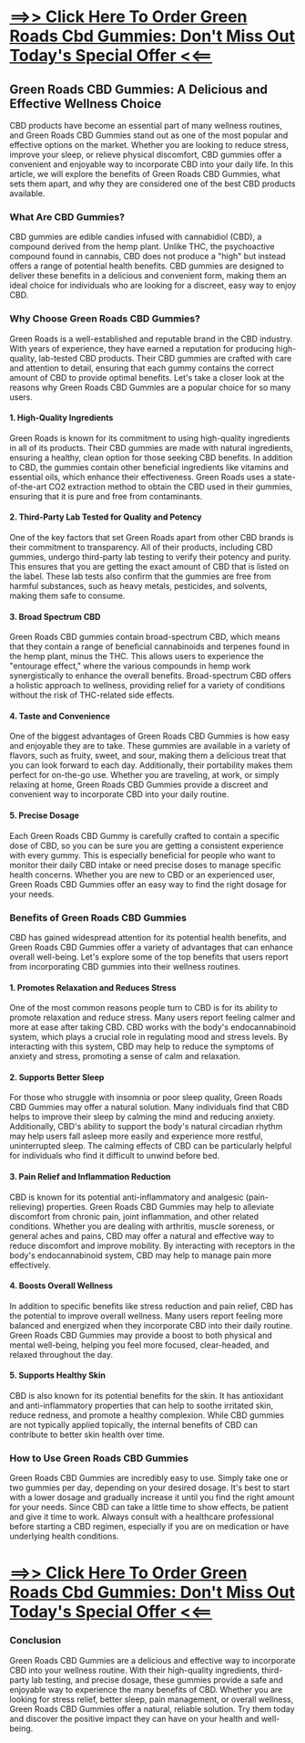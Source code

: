 <h1><a href="https://getdeals24x7.com/order-Green">==&gt;&gt; Click Here To Order&nbsp;<span data-sheets-root="1">Green Roads Cbd Gummies</span>: Don't Miss Out Today's Special Offer &lt;&lt;==</a></h1>
<h2>Green Roads CBD Gummies: A Delicious and Effective Wellness Choice</h2>
<p>CBD products have become an essential part of many wellness routines, and Green Roads CBD Gummies stand out as one of the most popular and effective options on the market. Whether you are looking to reduce stress, improve your sleep, or relieve physical discomfort, CBD gummies offer a convenient and enjoyable way to incorporate CBD into your daily life. In this article, we will explore the benefits of Green Roads CBD Gummies, what sets them apart, and why they are considered one of the best CBD products available.</p>
<h3>What Are CBD Gummies?</h3>
<p>CBD gummies are edible candies infused with cannabidiol (CBD), a compound derived from the hemp plant. Unlike THC, the psychoactive compound found in cannabis, CBD does not produce a "high" but instead offers a range of potential health benefits. CBD gummies are designed to deliver these benefits in a delicious and convenient form, making them an ideal choice for individuals who are looking for a discreet, easy way to enjoy CBD.</p>
<h3>Why Choose Green Roads CBD Gummies?</h3>
<p>Green Roads is a well-established and reputable brand in the CBD industry. With years of experience, they have earned a reputation for producing high-quality, lab-tested CBD products. Their CBD gummies are crafted with care and attention to detail, ensuring that each gummy contains the correct amount of CBD to provide optimal benefits. Let's take a closer look at the reasons why Green Roads CBD Gummies are a popular choice for so many users.</p>
<h4>1. <strong>High-Quality Ingredients</strong></h4>
<p>Green Roads is known for its commitment to using high-quality ingredients in all of its products. Their CBD gummies are made with natural ingredients, ensuring a healthy, clean option for those seeking CBD benefits. In addition to CBD, the gummies contain other beneficial ingredients like vitamins and essential oils, which enhance their effectiveness. Green Roads uses a state-of-the-art CO2 extraction method to obtain the CBD used in their gummies, ensuring that it is pure and free from contaminants.</p>
<h4>2. <strong>Third-Party Lab Tested for Quality and Potency</strong></h4>
<p>One of the key factors that set Green Roads apart from other CBD brands is their commitment to transparency. All of their products, including CBD gummies, undergo third-party lab testing to verify their potency and purity. This ensures that you are getting the exact amount of CBD that is listed on the label. These lab tests also confirm that the gummies are free from harmful substances, such as heavy metals, pesticides, and solvents, making them safe to consume.</p>
<h4>3. <strong>Broad Spectrum CBD</strong></h4>
<p>Green Roads CBD gummies contain broad-spectrum CBD, which means that they contain a range of beneficial cannabinoids and terpenes found in the hemp plant, minus the THC. This allows users to experience the "entourage effect," where the various compounds in hemp work synergistically to enhance the overall benefits. Broad-spectrum CBD offers a holistic approach to wellness, providing relief for a variety of conditions without the risk of THC-related side effects.</p>
<h4>4. <strong>Taste and Convenience</strong></h4>
<p>One of the biggest advantages of Green Roads CBD Gummies is how easy and enjoyable they are to take. These gummies are available in a variety of flavors, such as fruity, sweet, and sour, making them a delicious treat that you can look forward to each day. Additionally, their portability makes them perfect for on-the-go use. Whether you are traveling, at work, or simply relaxing at home, Green Roads CBD Gummies provide a discreet and convenient way to incorporate CBD into your daily routine.</p>
<h4>5. <strong>Precise Dosage</strong></h4>
<p>Each Green Roads CBD Gummy is carefully crafted to contain a specific dose of CBD, so you can be sure you are getting a consistent experience with every gummy. This is especially beneficial for people who want to monitor their daily CBD intake or need precise doses to manage specific health concerns. Whether you are new to CBD or an experienced user, Green Roads CBD Gummies offer an easy way to find the right dosage for your needs.</p>
<h3>Benefits of Green Roads CBD Gummies</h3>
<p>CBD has gained widespread attention for its potential health benefits, and Green Roads CBD Gummies offer a variety of advantages that can enhance overall well-being. Let's explore some of the top benefits that users report from incorporating CBD gummies into their wellness routines.</p>
<h4>1. <strong>Promotes Relaxation and Reduces Stress</strong></h4>
<p>One of the most common reasons people turn to CBD is for its ability to promote relaxation and reduce stress. Many users report feeling calmer and more at ease after taking CBD. CBD works with the body's endocannabinoid system, which plays a crucial role in regulating mood and stress levels. By interacting with this system, CBD may help to reduce the symptoms of anxiety and stress, promoting a sense of calm and relaxation.</p>
<h4>2. <strong>Supports Better Sleep</strong></h4>
<p>For those who struggle with insomnia or poor sleep quality, Green Roads CBD Gummies may offer a natural solution. Many individuals find that CBD helps to improve their sleep by calming the mind and reducing anxiety. Additionally, CBD's ability to support the body's natural circadian rhythm may help users fall asleep more easily and experience more restful, uninterrupted sleep. The calming effects of CBD can be particularly helpful for individuals who find it difficult to unwind before bed.</p>
<h4>3. <strong>Pain Relief and Inflammation Reduction</strong></h4>
<p>CBD is known for its potential anti-inflammatory and analgesic (pain-relieving) properties. Green Roads CBD Gummies may help to alleviate discomfort from chronic pain, joint inflammation, and other related conditions. Whether you are dealing with arthritis, muscle soreness, or general aches and pains, CBD may offer a natural and effective way to reduce discomfort and improve mobility. By interacting with receptors in the body's endocannabinoid system, CBD may help to manage pain more effectively.</p>
<h4>4. <strong>Boosts Overall Wellness</strong></h4>
<p>In addition to specific benefits like stress reduction and pain relief, CBD has the potential to improve overall wellness. Many users report feeling more balanced and energized when they incorporate CBD into their daily routine. Green Roads CBD Gummies may provide a boost to both physical and mental well-being, helping you feel more focused, clear-headed, and relaxed throughout the day.</p>
<h4>5. <strong>Supports Healthy Skin</strong></h4>
<p>CBD is also known for its potential benefits for the skin. It has antioxidant and anti-inflammatory properties that can help to soothe irritated skin, reduce redness, and promote a healthy complexion. While CBD gummies are not typically applied topically, the internal benefits of CBD can contribute to better skin health over time.</p>
<h3>How to Use Green Roads CBD Gummies</h3>
<p>Green Roads CBD Gummies are incredibly easy to use. Simply take one or two gummies per day, depending on your desired dosage. It's best to start with a lower dosage and gradually increase it until you find the right amount for your needs. Since CBD can take a little time to show effects, be patient and give it time to work. Always consult with a healthcare professional before starting a CBD regimen, especially if you are on medication or have underlying health conditions.</p>
<h1><a href="https://getdeals24x7.com/order-Green">==&gt;&gt; Click Here To Order&nbsp;<span data-sheets-root="1">Green Roads Cbd Gummies</span>: Don't Miss Out Today's Special Offer &lt;&lt;==</a></h1>
<h3>Conclusion</h3>
<p>Green Roads CBD Gummies are a delicious and effective way to incorporate CBD into your wellness routine. With their high-quality ingredients, third-party lab testing, and precise dosage, these gummies provide a safe and enjoyable way to experience the many benefits of CBD. Whether you are looking for stress relief, better sleep, pain management, or overall wellness, Green Roads CBD Gummies offer a natural, reliable solution. Try them today and discover the positive impact they can have on your health and well-being.</p>
